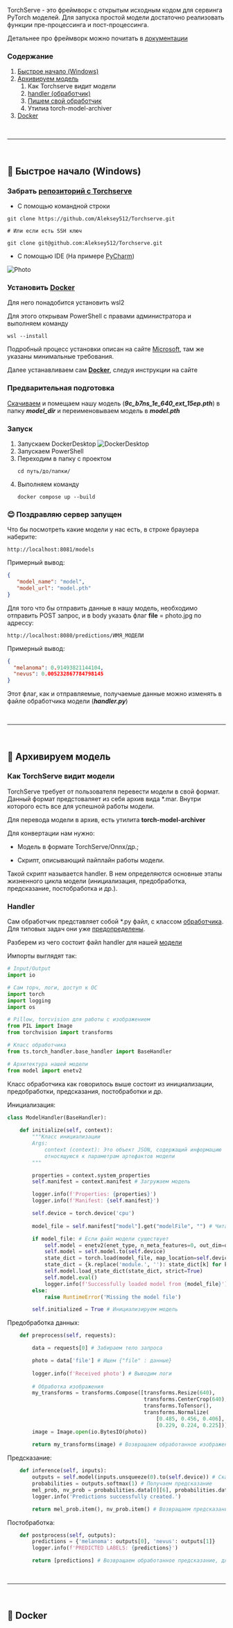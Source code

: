TorchServe - это фреймворк с открытым исходным кодом для сервинга PyTorch моделей. Для запуска простой модели достаточно реализовать функции пре-процессинга и пост-процессинга.

Детальнее про фреймворк можно почитать в [документации](https://pytorch.org/serve/)

### Содержание
1. [Быстрое начало (Windows)](#fast-windows)
2. [Архивируем модель](#archive-model)
   1. Как Torchserve видит модели
   2. [handler (обработчик)](#handler)
   3. [Пишем свой обработчик](#our-handler)
   4. Утилиа torch-model-archiver
3. [Docker](#docker)

<br>

---

<br>

## <a id="fast-windows"></a>🚀 Быстрое начало (Windows)


### **Забрать [репозиторий с Torchserve](https://github.com/Aleksey512/Torchserve)**

* С помощью командной строки

```shell
git clone https://github.com/Aleksey512/Torchserve.git

# Или если есть SSH ключ

git clone git@github.com:Aleksey512/Torchserve.git 
```
 
* С помощью IDE (На примере [PyCharm](https://www.jetbrains.com/ru-ru/pycharm/))
 
![Photo](img/screenIDE.png)

### **Установить [Docker](https://www.docker.com/)**

Для него понадобится установить wsl2
 
Для этого открывам PowerShell с правами администратора и выполняем команду

 ```shell
 wsl --install
```

Подробный процесс установки описан на сайте [Microsoft](https://docs.microsoft.com/ru-ru/windows/wsl/install-win10), там же указаны минимальные требования.

Далее устанавливаем сам **[Docker](https://www.docker.com/)**, следуя инструкции на сайте

### Предварительная подготовка

<a if="mymodel"></a>[Скачиваем](https://www.kaggle.com/datasets/boliu0/melanoma-winning-models) и помещаем нашу модель (***9c_b7ns_1e_640_ext_15ep.pth***)
в папку ***model_dir*** и переименовываем модель в ***model.pth***

### Запуск

1. Запускаем DockerDesktop ![DockerDesktop](img/DockerDesktop.png)
2. Запускаем PowerShell
3. Переходим в папку с проектом
    ```shell
    cd путь/до/папки/
    ```
4. Выполняем команду
    ```
    docker compose up --build   
   ```
   
### 😊 Поздравляю сервер запущен

Что бы посмотреть какие модели у нас есть, в строке браузера наберите:

```djangourlpath
http://localhost:8081/models
```
Примерный вывод:
```JSON
{
   "model_name": "model", 
   "model_url": "model.pth"
}
```

Для того что бы отправить данные в нашу модель, необходимо отправить POST запрос, и в body указать флаг **file** = photo.jpg по адрессу:
```djangourlpath
http://localhost:8080/predictions/ИМЯ_МОДЕЛИ
```

Примерный вывод:

```JSON
{
  "melanoma": 0.91493821144104,
  "nevus": 0.005232867784798145
}
```

Этот флаг, как и отправляемые, получаемые данные можно изменять в файле обработчика модели (***handler.py***)

<br>

---

<br>

## <a id="archive-model"></a> 🚀 Архивируем модель

### Как TorchServe видит модели

TorchServe требует от пользователя перевести модели в свой формат. Данный формат предстоваляет из себя архив вида *.mar. Внутри которого есть все для успешной работы модели. 

Для перевода модели в архив, есть утилита **torch-model-archiver**

Для конвертации нам нужно:

* Модель в формате TorchServe/Onnx/др.;

* Скрипт, описывающий пайплайн работы модели.

Такой скрипт называется handler. В нем определяются основные этапы жизненного цикла модели (инициализация, предобработка, предсказание, постобработка и др.). 

### <a id="handler"></a>Handler

Сам обработчик представляет собой *.py файл, с классом [обработчика](https://pytorch.org/serve/custom_service.html#custom-handler-with-class-level-entry-point).
Для типовых задач они уже [предопределены](https://pytorch.org/serve/#default-handlers).

Разберем из чего состоит файл handler для нашей [модели](#mymodel)

<a id="our-handler"></a>

Импорты выглядят так:
```python
# Input/Output
import io

# Сам торч, логи, доступ к ОС
import torch
import logging
import os

# Pillow, torcvision для работы с изображением
from PIL import Image
from torchvision import transforms

# Класс обработчика
from ts.torch_handler.base_handler import BaseHandler

# Архитектура нашей модели
from model import enetv2
```

Класс обработчика как говорилось выше состоит из инициализации, предобработки, предсказания, постобработки и др.

Инициализация:
```python
class ModelHandler(BaseHandler):
    
    def initialize(self, context):
        """Класс инициализации
        Args:
            context (context): Это объект JSON, содержащий информацию 
            относящуюся к параметрам артефактов модели
        """

        properties = context.system_properties
        self.manifest = context.manifest # Загружаем модель

        logger.info(f'Properties: {properties}') 
        logger.info(f'Manifest: {self.manifest}')

        self.device = torch.device('cpu')
        
        model_file = self.manifest["model"].get("modelFile", "") # Читаем файл модели

        if model_file: # Если файл модели существует
            self.model = enetv2(enet_type, n_meta_features=0, out_dim=out_dim)
            self.model = self.model.to(self.device)
            state_dict = torch.load(model_file, map_location=self.device)
            state_dict = {k.replace('module.', ''): state_dict[k] for k in state_dict.keys()}
            self.model.load_state_dict(state_dict, strict=True)
            self.model.eval()
            logger.info(f'Successfully loaded model from {model_file}')
        else:
            raise RuntimeError('Missing the model file')

        self.initialized = True # Инициализируем модель
```

Предобработка данных:
```python
    def preprocess(self, requests):

        data = requests[0] # Забираем тело запроса

        photo = data['file'] # Ищем {"file" : данные}
        
        logger.info(f'Received photo') # Выводим логи
        
        # Обработка изображения
        my_transforms = transforms.Compose([transforms.Resize(640),
                                            transforms.CenterCrop(640),
                                            transforms.ToTensor(),
                                            transforms.Normalize(
                                                [0.485, 0.456, 0.406],
                                                [0.229, 0.224, 0.225])])
        image = Image.open(io.BytesIO(photo))
        
        return my_transforms(image) # Возвращаем обработанное изображение
```

Предсказание: 
```python
    def inference(self, inputs):
        outputs = self.model(inputs.unsqueeze(0).to(self.device)) # Скармливаем данные с preprocess модели
        probabilities = outputs.softmax(1) # Получаем предсказание
        mel_prob, nv_prob = probabilities.data[0][6], probabilities.data[0][7]
        logger.info('Predictions successfully created.')

        return mel_prob.item(), nv_prob.item() # Возвращаем предсказания
```

Постобработка:
```python
    def postprocess(self, outputs):
        predictions = {'melanoma': outputs[0], 'nevus': outputs[1]}
        logger.info(f'PREDICTED LABELS: {predictions}')

        return [predictions] # Возвращаем обработанное предсказание, для дальнейшей отправке пользователю в виде JSON
```



<br>

---

<br>

## <a id="docker"></a> 🚀 Docker